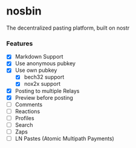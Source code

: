 # nosbin

The decentralized pasting platform, built on nostr

### Features

-   [x] Markdown Support
-   [x] Use anonymous pubkey
-   [x] Use own pubkey
    -   [x] bech32 support
    -   [x] nox2x support
-   [x] Posting to multiple Relays
-   [X] Preview before posting
-   [ ] Comments
-   [ ] Reactions
-   [ ] Profiles
-   [ ] Search
-   [ ] Zaps
-   [ ] LN Pastes (Atomic Multipath Payments)
